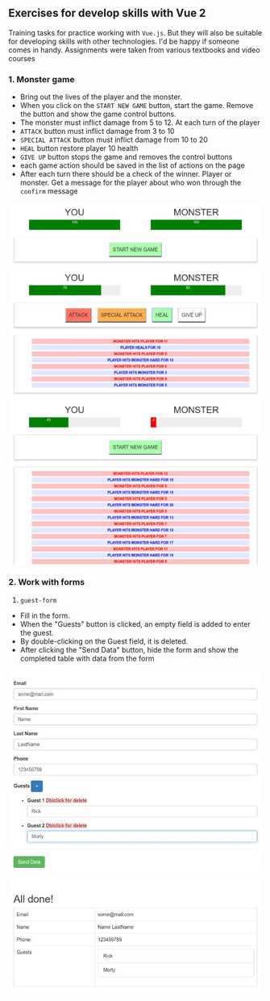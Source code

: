## Exercises for develop skills with Vue 2

Training tasks for practice working with `Vue.js`. But they will also be suitable for developing skills with other technologies. I'd be happy if someone comes in handy. Assignments were taken from various textbooks and video courses


### 1. Monster game
* Bring out the lives of the player and the monster.
* When you click on the `START NEW GAME` button, start the game. Remove the button and show the game control buttons.
* The monster must inflict damage from 5 to 12. At each turn of the player
* `ATTACK` button must inflict damage from 3 to 10
* `SPECIAL ATTACK` button must inflict damage from 10 to 20
* `HEAL` button restore player 10 health
* `GIVE UP` button stops the game and removes the control buttons
* each game action should be saved in the list of actions on the page
* After each turn there should be a check of the winner. Player or monster. Get a message for the player about who won through the `confirm` message

![start-game](./preview-image/1.start-game.jpg)
![play-game](./preview-image/2.play-game.jpg)
![end-game](./preview-image/3.end-game.jpg)



### 2. Work with forms

1. `guest-form`
* Fill in the form. 
* When the "Guests" button is clicked, an empty field is added to enter the guest. 
* By double-clicking on the Guest field, it is deleted. 
* After clicking the "Send Data" button, hide the form and show the completed table with data from the form

![guest-from](./preview-image/4.guest-from.jpg)
![result-guest-form](./preview-image/5.result-guest-form.jpg)


